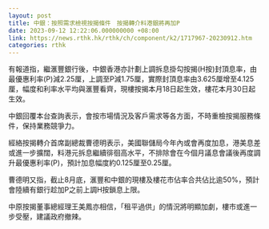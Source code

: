 ```yaml
---
layout: post
title: 中銀：按照需求檢視按揭條件　按揭轉介料港銀將再加P
date: 2023-09-12 12:22:06.000000000 +08:00
link: https://news.rthk.hk/rthk/ch/component/k2/1717967-20230912.htm
categories: rthk
---
```


有報道指，繼滙豐銀行後，中銀香港亦計劃上調拆息掛勾按揭(H按)封頂息率，由最優惠利率(P)減2.25厘，上調至P減1.75厘，實際封頂息率由3.625厘增至4.125厘，幅度和利率水平均與滙豐看齊，現樓按揭本月18日起生效，樓花本月30日起生效。

中銀回覆本台查詢表示，會按市場情況及客戶需求等各方面，不時重檢按揭服務條件，保持業務競爭力。

經絡按揭轉介首席副總裁曹德明表示，美國聯儲局今年內或會再度加息，港美息差或進一步擴闊，料港元拆息繼續徘徊高水平，不排除會在今個月議息會議後再度調升最優惠利率(P)，預計加息幅度約0.125厘至0.25厘。

曹德明又指，截止8月底，滙豐和中銀的現樓及樓花市佔率合共佔比逾50%，預計會陸續有銀行趁加P之前上調H按鎖息上限。

中原按揭董事總經理王美鳳亦相信，「租平過供」的情況將明顯加劇，樓市或進一步受壓，建議政府撤辣。
